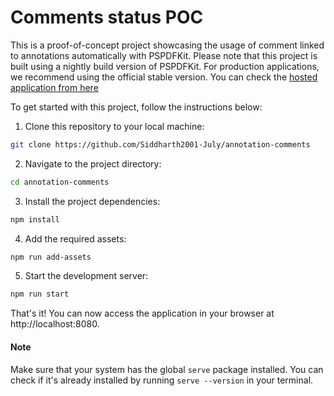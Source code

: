 # Comments status POC

This is a proof-of-concept project showcasing the usage of comment linked to annotations automatically with PSPDFKit. Please note that this project is built using a nightly build version of PSPDFKit. For production applications, we recommend using the official stable version. You can check the [hosted application from here](https://annotation-comments.netlify.app/)

To get started with this project, follow the instructions below:

1. Clone this repository to your local machine:

```bash
git clone https://github.com/Siddharth2001-July/annotation-comments
```

2. Navigate to the project directory:

```bash
cd annotation-comments
```

3. Install the project dependencies:

```bash
npm install
```

4. Add the required assets:

```bash
npm run add-assets
```

5. Start the development server:

```bash
npm run start
```

That's it! You can now access the application in your browser at http://localhost:8080.
#### Note
Make sure that your system has the global `serve` package installed. You can check if it's already installed by running `serve --version` in your terminal.
